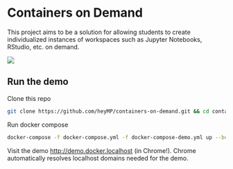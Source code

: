 # Containers on Demand

This project aims to be a solution for allowing students to create individualized instances of workspaces such as Jupyter Notebooks, RStudio, etc. on demand.

<img src="https://lh3.googleusercontent.com/RCMatYx6EXUXrgwda7rt9SJbUEernQShnXpc7wXsXqUsunNpSmXAvANZSYYDPolYVcgdG6sxsnW-yzj0mcH44O1JYjfzVJv6ITT0KnTU4Jkse3KpKZ9KShfApaa1MVtMR-Zzm37z66CtGxe8MgrEqyO9A1EDr3nmpWv7s_rgwapt0l4_KZbLWEn0NVOAi1xazTkIC9K3SGPFNVOXX4RNPlfRouDn5_4QKkEF-FdHpozJS3ftOlTiHoBmZSCBjpDGOE6WHVA3ZnSbI3vYPqSWuw1hH_0jIsQLJ1AsPYQ1ZbDM07-zsCohp-MfNYU_DtQFSWkAxyD_XjnMt0kgd7vxxfYJs61EfvdMaTDgyIq4T3TFa1UD2SHk0YTt9IUTqjo0tIyIk0bj7cxjz5L4M1dYOVMp0-VZjHmz-8pTWriQGoLWBDBoQaHXf--fPWQtP_9BnmVhksfhr92yjvOj57W5ca5ETMgWuIbYBIvKard3W0pW1XG6ZcBvDUetH3yLbBsDNOoXJqoXf6m1amNHPl20ILhtzfAni8KFg9caqdEvzX4x4Aup2TISb-DaDfF9hko25Tm16dqWxWTPgAVFoIuhb2BlfJMyEcAucu32P8R8eCN-c5z27RqQqNrt_o3dG_6QjRQdUlECy42kNyvpaCYRb1I3uqG1A0nnLL6BGhzlJOj0WQbOMqVlyQ=w1030-h844-no">

## Run the demo

Clone this repo

```bash
git clone https://github.com/heyMP/containers-on-demand.git && cd containers-on-demand
```

Run docker compose

```bash
docker-compose -f docker-compose.yml -f docker-compose-demo.yml up --build
```

Visit the demo http://demo.docker.localhost (in Chrome!). Chrome automatically resolves localhost domains needed for the demo.
